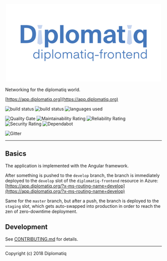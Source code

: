 <p align="center">
  <img src="logo.png" width="500px">
</p>

Networking for the diplomatiq world.

[https://app.diplomatiq.org](https://app.diplomatiq.org)

<p>
<a href="https://github.com/Diplomatiq/diplomatiq-frontend/actions?query=workflow%3A%22Build%2C+test+and+publish+to+Azure+%28develop%29%22" target="_blank" style="text-decoration: none;">
  <img src="https://github.com/Diplomatiq/diplomatiq-frontend/workflows/Build,%20test%20and%20publish%20to%20Azure%20(develop)/badge.svg" alt="build status">
</a>

<a href="https://github.com/Diplomatiq/diplomatiq-frontend/actions?query=workflow%3A%22Build%2C+test+and+publish+to+Azure+%28production%29%22" target="_blank" style="text-decoration: none;">
  <img src="https://github.com/Diplomatiq/diplomatiq-frontend/workflows/Build,%20test%20and%20publish%20to%20Azure%20(production)/badge.svg" alt="build status">
</a>

<a href="https://github.com/Diplomatiq/diplomatiq-frontend" target="_blank" style="text-decoration: none;">
  <img src="https://img.shields.io/github/languages/top/Diplomatiq/diplomatiq-frontend.svg" alt="languages used">
</a>
</p>

<p>
<a href="https://sonarcloud.io/dashboard?id=Diplomatiq_diplomatiq-frontend" target="_blank" style="text-decoration: none;">
  <img src="https://sonarcloud.io/api/project_badges/measure?project=Diplomatiq_diplomatiq-frontend&metric=alert_status" alt="Quality Gate">
</a>

<a href="https://sonarcloud.io/dashboard?id=Diplomatiq_diplomatiq-frontend" target="_blank" style="text-decoration: none;">
  <img src="https://sonarcloud.io/api/project_badges/measure?project=Diplomatiq_diplomatiq-frontend&metric=sqale_rating" alt="Maintainability Rating">
</a>

<a href="https://sonarcloud.io/dashboard?id=Diplomatiq_diplomatiq-frontend" target="_blank" style="text-decoration: none;">
  <img src="https://sonarcloud.io/api/project_badges/measure?project=Diplomatiq_diplomatiq-frontend&metric=reliability_rating" alt="Reliability Rating">
</a>

<a href="https://sonarcloud.io/dashboard?id=Diplomatiq_diplomatiq-frontend" target="_blank" style="text-decoration: none;">
  <img src="https://sonarcloud.io/api/project_badges/measure?project=Diplomatiq_diplomatiq-frontend&metric=security_rating" alt="Security Rating">
</a>

<a href="https://github.com/Diplomatiq/diplomatiq-frontend/pulls" target="_blank" style="text-decoration: none;">
  <img src="https://api.dependabot.com/badges/status?host=github&repo=Diplomatiq/diplomatiq-frontend" alt="Dependabot">
</a>
</p>

<p>
<a href="https://gitter.im/Diplomatiq/diplomatiq-frontend" target="_blank" style="text-decoration: none;">
  <img src="https://badges.gitter.im/Diplomatiq/diplomatiq-frontend.svg" alt="Gitter">
</a>
</p>

---

## Basics

The application is implemented with the Angular framework.

After something is pushed to the `develop` branch, the branch is immediately deployed to the `develop` slot of the `diplomatiq-frontend` resource in Azure: [https://app.diplomatiq.org/?x-ms-routing-name=develop](https://app.diplomatiq.org/?x-ms-routing-name=develop)

Same for the `master` branch, but after a push, the branch is deployed to the `staging` slot, which gets auto-swapped into production in order to reach the zen of zero-downtime deployment.

## Development

See [CONTRIBUTING.md](https://github.com/Diplomatiq/diplomatiq-frontend/blob/develop/CONTRIBUTING.md) for details.

---

Copyright (c) 2018 Diplomatiq

